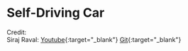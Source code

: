 # Self-Driving Car

Credit:<br/>
Siraj Raval:
[Youtube](https://www.youtube.com/watch?v=EaY5QiZwSP4 "How to Simulate a Self-Driving Car"){:target="_blank"}
[Git](https://github.com/llSourcell/How_to_simulate_a_self_driving_car){:target="_blank"}